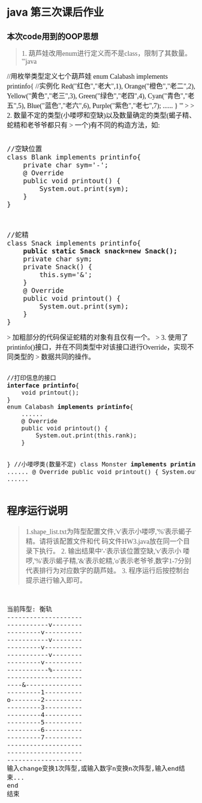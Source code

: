# java 第三次课后作业

## 本次code用到的OOP思想
> <font size=4 face='微软雅黑'>1. 葫芦娃改用enum进行定义而不是class，限制了其数量。  
'''java
<font size=4 >
//用枚举类型定义七个葫芦娃
enum Calabash implements printinfo{
	//实例化
	Red("红色","老大",1),
	Orange("橙色","老二",2),
	Yellow("黄色","老三",3),
	Green("绿色","老四",4),
	Cyan("青色","老五",5),
	Blue("蓝色","老六",6),
	Purple("紫色","老七",7);
	......
}
'''
> <font size=4 face='微软雅黑'>
> 2. 数量不定的类型(小喽啰和空缺)以及数量确定的类型(蝎子精、蛇精和老爷爷都只有  
> 一个)有不同的构造方法，如:  
<pre><code class='java' ><font size=4 >
//空缺位置  
class Blank implements printinfo{  
	private char sym='-';  
	@ Override  
	public void printout() {  
		System.out.print(sym);  
	}  
}  
</code>
</pre>
<pre><code class='java'><font size=4 >
//蛇精
class Snack implements printinfo{
	<b>public static Snack snack=new Snack();</b>
	private char sym;
	private Snack() {
		this.sym='&';
	}
	@ Override
	public void printout() {
		System.out.print(sym);
	}
}
</code></pre>
> 加粗部分的代码保证蛇精的对象有且仅有一个。  
> 3. 使用了printinfo()接口，并在不同类型中对该接口进行Override，实现不同类型的  
> 数据共同的操作。  
<code>
<pre>
<font size=4 >
//打印信息的接口
<b>interface printinfo</b>{
	void printout();
}
enum Calabash <b>implements printinfo</b>{
	......
	@ Override
	public void printout() {
		System.out.print(this.rank);
	}
	
}
//小喽啰类(数量不定)
class Monster <b>implements printinfo</b>{
	......
	@ Override
	public void printout() {
		System.out.print(sym);
	}
}
......
</pre></code>
## 程序运行说明
> <font size=4 face='微软雅黑'>
> 1.shape_list.txt为阵型配置文件,'v'表示小喽啰,'%'表示蝎子精。请将该配置文件和代  
> 码文件HW3.java放在同一个目录下执行。
> 2. 输出结果中'-'表示该位置空缺,'v'表示小  
> 喽啰,'%'表示蝎子精,'&'表示蛇精,'o'表示老爷爷,数字1-7分别代表排行为对应数字的葫芦娃。  
> 3. 程序运行后按控制台提示进行输入即可。
<code>
<pre>
当前阵型: 衡轨
--------------------
-----------v--------
---------v----------
-----------v--------
---------v----------
-----------v--------
---------v----------
-----------%--------
--------------------
----&---------------
---------1----------
o--------2----------
---------3----------
---------4----------
---------5----------
---------6----------
---------7----------
--------------------
--------------------
--------------------
输入change变换1次阵型,或输入数字n变换n次阵型,输入end结束...
end
结束
</code>
</pre>
